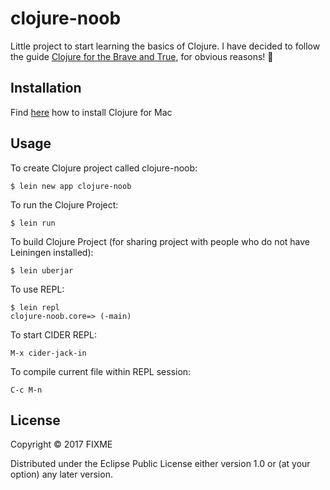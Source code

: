 # clojure-noob

Little project to start learning the basics of Clojure.
I have decided to follow the guide [Clojure for the Brave and True](http://www.braveclojure.com/), for obvious reasons! :muscle:

## Installation

Find [here](http://www.lispcast.com/clojure-mac) how to install Clojure for Mac

## Usage

To create Clojure project called clojure-noob:

```
$ lein new app clojure-noob
```

To run the Clojure Project:

```
$ lein run
```

To build Clojure Project (for sharing project with people who do not have Leiningen installed):

```
$ lein uberjar
```

To use REPL:

```
$ lein repl
clojure-noob.core=> (-main)
```

To start CIDER REPL:

```
M-x cider-jack-in
```

To compile current file within REPL session:

```
C-c M-n
```

## License

Copyright © 2017 FIXME

Distributed under the Eclipse Public License either version 1.0 or (at
your option) any later version.
